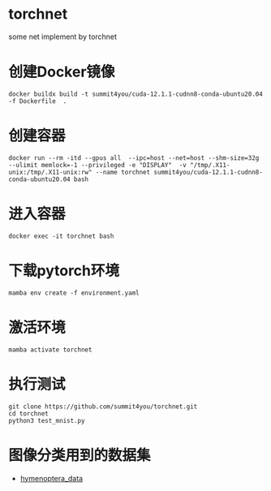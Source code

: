 # torchnet
some net implement by torchnet

# 创建Docker镜像

```
docker buildx build -t summit4you/cuda-12.1.1-cudnn8-conda-ubuntu20.04 -f Dockerfile  . 
```

# 创建容器

```
docker run --rm -itd --gpus all  --ipc=host --net=host --shm-size=32g --ulimit memlock=-1 --privileged -e "DISPLAY"  -v "/tmp/.X11-unix:/tmp/.X11-unix:rw" --name torchnet summit4you/cuda-12.1.1-cudnn8-conda-ubuntu20.04 bash

```

# 进入容器

```
docker exec -it torchnet bash
```

# 下载pytorch环境

```
mamba env create -f environment.yaml
```

# 激活环境

```
mamba activate torchnet
```

# 执行测试

```
git clone https://github.com/summit4you/torchnet.git
cd torchnet
python3 test_mnist.py
```

# 图像分类用到的数据集

- [hymenoptera_data](https://download.pytorch.org/tutorial/hymenoptera_data.zip)
